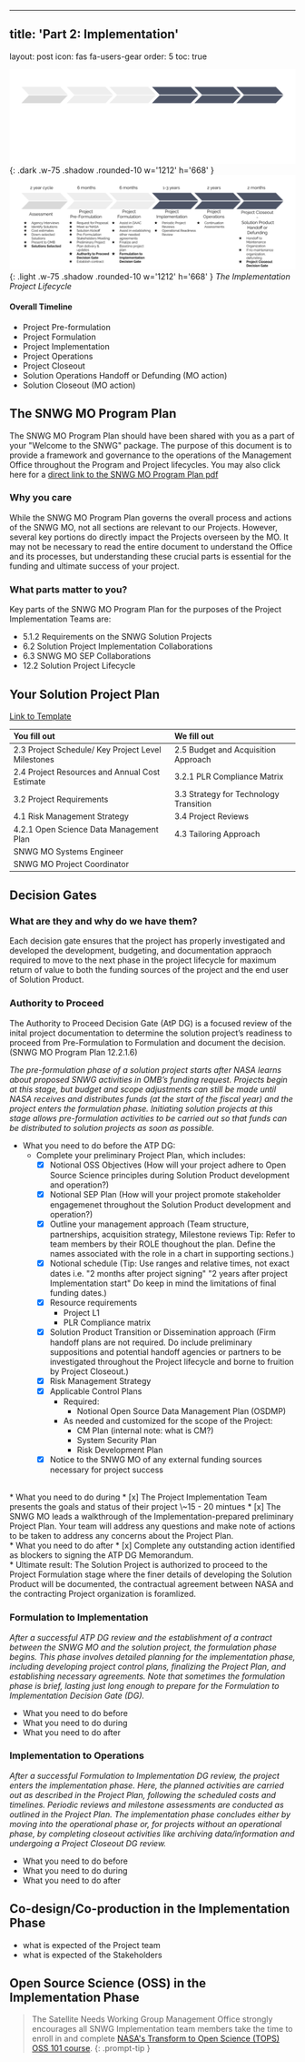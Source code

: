 ---

## title: 'Part 2: Implementation'

layout: post
icon: fas fa-users-gear
order: 5
toc: true

![dark mode only](assets/DarkModeImplementationGraphic.png){: .dark .w-75 .shadow .rounded-10 w='1212' h='668' }
![light mode only](assets/LightModeImplementationGraphic.png){: .light .w-75 .shadow .rounded-10 w='1212' h='668' }
*The Implementation Project Lifecycle*

#### Overall Timeline

* Project Pre-formulation
* Project Formulation
* Project Implementation
* Project Operations
* Project Closeout
* Solution Operations Handoff or Defunding (MO action)
* Solution Closeout (MO action)

## The SNWG MO Program Plan

The SNWG MO Program Plan should have been shared with you as a part of your "Welcome to the SNWG" package. The purpose of this document is to provide a framework and governance to the operations of the Management Office throughout the Program and Project lifecycles. You may also click here for a [direct link to the SNWG MO Program Plan pdf](https://drive.google.com/file/d/1xe-rrKjwZZ7p0w39umL7nPdjCXmWwkUW/view?usp=sharing)

### Why you care

While the SNWG MO Program Plan governs the overall process and actions of the SNWG MO, not all sections are relevant to our Projects. However, several key portions do directly impact the Projects overseen by the MO. It may not be necessary to read the entire document to understand the Office and its processes, but understanding these crucial parts is essential for the funding and ultimate success of your project.

### What parts matter to you?

Key parts of the SNWG MO Program Plan for the purposes of the Project Implementation Teams are:

* 5.1.2 Requirements on the SNWG Solution Projects
* 6.2 Solution Project Implementation Collaborations
* 6.3 SNWG MO SEP Collaborations
* 12.2 Solution Project Lifecycle

## Your Solution Project Plan

[Link to Template](https://docs.google.com/document/d/1hfbKXOta7htTs1RDtvpAXxBwu6QxuqnndGXOMkyM-UQ/edit)

| You fill out | We fill out |
| :----------- | :---------- |
| 2.3 Project Schedule/ Key Project Level Milestones | 2.5 Budget and Acquisition Approach |
| 2.4 Project Resources and Annual Cost Estimate | 3.2.1 PLR Compliance Matrix |
| 3.2 Project Requirements | 3.3 Strategy for Technology Transition |
| 4.1 Risk Management Strategy | 3.4 Project Reviews |
| 4.2.1 Open Science Data Management Plan | 4.3 Tailoring Approach |
| SNWG MO Systems Engineer |  |
| SNWG MO Project Coordinator |  |

## Decision Gates

### What are they and why do we have them?

Each decision gate ensures that the project has properly investigated and developed the development, budgeting, and documentation appraoch required to move to the next phase in the project lifecycle for maximum return of value to both the funding sources of the project and the end user of Solution Product.

### Authority to Proceed

The Authority to Proceed Decision Gate (AtP DG) is a focused review of the inital project documentation to determine the solution project’s readiness to proceed from Pre-Formulation to Formulation and document the decision. (SNWG MO Program Plan 12.2.1.6)

*The pre-formulation phase of a solution project starts after NASA learns about proposed SNWG activities in OMB’s funding request. Projects begin at this stage, but budget and scope adjustments can still be made until NASA receives and distributes funds (at the start of the fiscal year) and the project enters the formulation phase. Initiating solution projects at this stage allows pre-formulation activities to be carried out so that funds can be distributed to solution projects as soon as possible.*

* What you need to do before the ATP DG:
    * Complete your preliminary Project Plan, which includes:
        * [x] Notional OSS Objectives (How will your project adhere to Open Source Science principles during Solution Product development and operation?)
        * [x] Notional SEP Plan (How will your project promote stakeholder engagemenet throughout the Solution Product development and operation?)
        * [x] Outline your management approach (Team structure, partnerships, acquisition strategy, Milestone reviews Tip: Refer to team members by their ROLE thoughout the plan. Define the names associated with the role in a chart in supporting sections.)
        * [x] Notional schedule (Tip: Use ranges and relative times, not exact dates i.e. "2 months after project signing" "2 years after project Implementation start" Do keep in mind the limitations of final funding dates.)
        * [x] Resource requirements
            * Project L1
            * PLR Compliance matrix
        * [x] Solution Product Transition or Dissemination approach (Firm handoff plans are not required. Do include preliminary suppositions and potential handoff agencies or partners to be investigated throughout the Project lifecycle and borne to fruition by Project Closeout.)
        * [x] Risk Management Strategy
        * [x] Applicable Control Plans
            * Required:
                * Notional Open Source Data Management Plan (OSDMP)
            * As needed and customized for the scope of the Project:
                * CM Plan (internal note: what is CM?)
                * System Security Plan
                * Risk Development Plan
        * [x] Notice to the SNWG MO of any external funding sources necessary for project success
<br>
* What you need to do during
    * [x] The Project Implementation Team presents the goals and status of their project \~15 - 20 mintues
    * [x] The SNWG MO leads a walkthrough of the Implementation-prepared preliminary Project Plan. Your team will address any questions and make note of actions to be taken to address any concerns about the Project Plan.
<br>
* What you need to do after
    * [x] Complete any outstanding action identified as blockers to signing the ATP DG Memorandum.
<br>
* Ultimate result: The Solution Project is authorized to proceed to the Project Formulation stage where the finer details of developing the Solution Product will be documented, the contractual agreement between NASA and the contracting Project organization is foramlized.

### Formulation to Implementation

*After a successful ATP DG review and the establishment of a contract between the SNWG MO and the solution project, the formulation phase begins. This phase involves detailed planning for the implementation phase, including developing project control plans, finalizing the Project Plan, and establishing necessary agreements. Note that sometimes the formulation phase is brief, lasting just long enough to prepare for the Formulation to Implementation Decision Gate (DG).*

* What you need to do before
* What you need to do during
* What you need to do after

### Implementation to Operations

*After a successful Formulation to Implementation DG review, the project enters the implementation phase. Here, the planned activities are carried out as described in the Project Plan, following the scheduled costs and timelines. Periodic reviews and milestone assessments are conducted as outlined in the Project Plan. The implementation phase concludes either by moving into the operational phase or, for projects without an operational phase, by completing closeout activities like archiving data/information and undergoing a Project Closeout DG review.*

* What you need to do before
* What you need to do during
* What you need to do after

## Co-design/Co-production in the Implementation Phase

* what is expected of the Project team
* what is expected of the Stakeholders

## Open Source Science (OSS) in the Implementation Phase

> The Satellite Needs Working Group Management Office strongly encourages all SNWG Implementation team members take the time to enroll in and complete [NASA's Transform to Open Science (TOPS) OSS 101 course](https://nasa.github.io/Transform-to-Open-Science/).
> {: .prompt-tip }